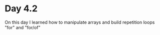 # Day 4.2

On this day I learned how to manipulate arrays and build repetition loops "for" and "for/of"
